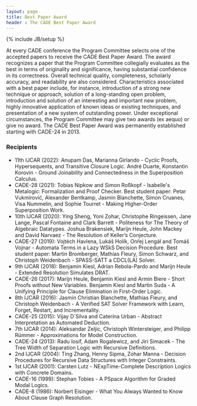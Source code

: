 ```yaml
---
layout: page
title: Best Paper Award
header : The CADE Best Paper Award
---
```

{% include JB/setup %}

At every CADE conference the Program Committee selects one of the accepted papers to receive the CADE Best Paper Award. The award recognizes a paper that the Program Committee collegially evaluates as the best in terms of originality and significance, having substantial confidence in its correctness. Overall technical quality, completeness, scholarly accuracy, and readability are also considered. Characteristics associated with a best paper include, for instance, introduction of a strong new technique or approach, solution of a long-standing open problem, introduction and solution of an interesting and important new problem, highly innovative application of known ideas or existing techniques, and presentation of a new system of outstanding power. Under exceptional circumstances, the Program Committee may give two awards (ex aequo) or give no award. The CADE Best Paper Award was permanently established starting with CADE-24 in 2013.

### Recipients

 * 11th IJCAR (2022): 
   Anupam Das, Marianna Girlando - Cyclic Proofs, Hypersequents, and Transitive Closure Logic.
   André Duarte, Konstantin Korovin - Ground Joinability and Connectedness in the Superposition Calculus.
 * CADE-28 (2021): Tobias Nipkow and Simon Ro&szlig;kopf - Isabelle's Metalogic: Formalization and Proof Checker. Best student paper: Petar Vukmirović, Alexander Bentkamp, Jasmin Blanchette, Simon Cruanes, Visa Nummelin, and Sophie Tourret - Making Higher-Order Superposition Work.
 * 10th IJCAR (2020): Ying Sheng, Yoni Zohar, Christophe Ringeissen, Jane Lange, Pascal Fontaine and Clark Barrett - Politeness for The Theory of Algebraic Datatypes. Joshua Brakensiek, Marijn Heule, John Mackey and David Narvaez - The Resolution of Keller’s Conjecture.
 * CADE-27 (2019): Vojt&eacute;ch Havlena, Luk&aacute;š Holík, Onřej Lengál and Tomáš Vojnar - Automata Terms in a Lazy WSkS Decision Procedure. Best student paper: Martin Bromberger, Mathias Fleury, Simon Schwarz, and Christoph Weidenbach - SPASS-SATT a CDCL(LA) Solver. 
 * 9th IJCAR (2018): Benjamin Kiesl, Adrian Rebola-Pardo and Marijn Heule - Extended Resolution Simulates DRAT.
 * CADE-26 (2017): Marijn Heule, Benjamin Kiesl and Armin Biere - Short Proofs without New Variables. Benjamin Kiesl and Martin Suda - A Unifying Principle for Clause Elimination in First-Order Logic.
 * 8th IJCAR (2016): Jasmin Christian Blanchette, Mathias Fleury, and Christoph Weidenbach - A Verified SAT Solver Framework with Learn, Forget, Restart, and Incrementality.
 * CADE-25 (2015): Vijay D`Silva and Caterina Urban - Abstract Interpretation as Automated Deduction.
 * 7th IJCAR (2014): Aleksandar Zeljic, Christoph Wintersteiger, and Philipp Rümmer - Approximations for Model Construction.
 * CADE-24 (2013): Radu Iosif, Adam Rogalewicz, and Jiri Simacek - The Tree Width of Separation Logic with Recursive Definitions.
 * 2nd IJCAR (2004): Ting Zhang, Henny Sipma, Zohar Manna - Decision Procedures for Recursive Data Structures with Integer Constraints.
 * 1st IJCAR (2001): Carsten Lutz - NExpTime-Complete Description Logics with Concrete Domains.
 * CADE-16 (1999): Stephan Tobies - A PSpace Algorithm for Graded Modal Logics.
 * CADE-8 (1986): Norbert Eisinger - What You Always Wanted to Know About Clause Graph Resolution.
